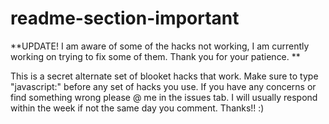 # readme-section-important
**UPDATE! I am aware of some of the hacks not working, I am currently working on trying to fix some of them. Thank you for your patience.
**

This is a secret alternate set of blooket hacks that work. 
Make sure to type "javascript:" before any set of hacks you use. 
If you have any concerns or find something wrong please @ me in the issues tab. 
I will usually respond within the week if not the same day you comment. Thanks!! :)

